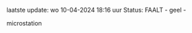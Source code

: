 laatste update: 
wo 10-04-2024 18:16   uur 
Status: FAALT - geel - 
<div class="service Y">microstation</div>